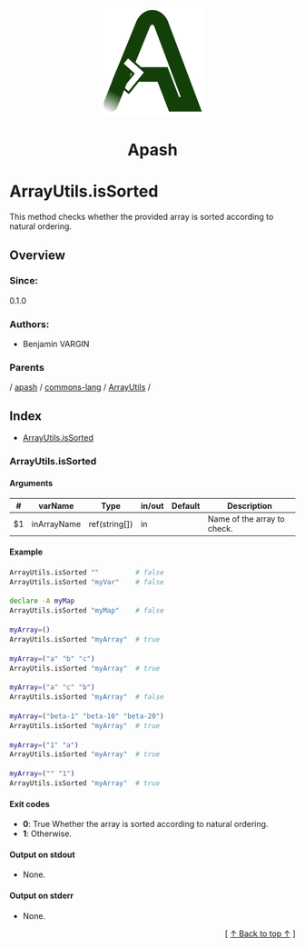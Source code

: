 
<div align='center' id='apash-top'>
  <a href='https://github.com/hastec-fr/apash'>
    <img alt='apash-logo' src='../../../../../../../assets/apash-logo.svg'/>
  </a>

  # Apash
</div>

# ArrayUtils.isSorted

This method checks whether the provided array is sorted according to natural ordering.

## Overview

### Since:
0.1.0

### Authors:
* Benjamin VARGIN

### Parents
<!-- apash.parentBegin -->
[](../../../../.md) / [apash](../../../apash.md) / [commons-lang](../../commons-lang.md) / [ArrayUtils](../ArrayUtils.md) / 
<!-- apash.parentEnd -->

## Index

* [ArrayUtils.isSorted](#arrayutilsissorted)

### ArrayUtils.isSorted

#### Arguments
| #      | varName        | Type          | in/out   | Default    | Description                          |
|--------|----------------|---------------|----------|------------|--------------------------------------|
| $1     | inArrayName    | ref(string[]) | in       |            | Name of the array to check.          |

#### Example
```bash
ArrayUtils.isSorted ""         # false
ArrayUtils.isSorted "myVar"    # false

declare -A myMap
ArrayUtils.isSorted "myMap"    # false

myArray=()
ArrayUtils.isSorted "myArray"  # true

myArray=("a" "b" "c")
ArrayUtils.isSorted "myArray"  # true

myArray=("a" "c" "b")
ArrayUtils.isSorted "myArray"  # false

myArray=("beta-1" "beta-10" "beta-20")
ArrayUtils.isSorted "myArray"  # true

myArray=("1" "a")
ArrayUtils.isSorted "myArray"  # true

myArray=("" "1")
ArrayUtils.isSorted "myArray"  # true
```

#### Exit codes

* **0**: True Whether the array is sorted according to natural ordering.
* **1**: Otherwise.

#### Output on stdout

* None.

#### Output on stderr

* None.


  <div align='right'>[ <a href='#apash-top'>↑ Back to top ↑</a> ]</div>

